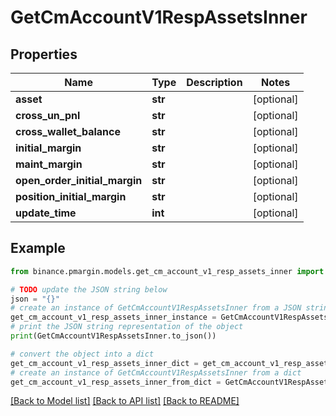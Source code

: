 # GetCmAccountV1RespAssetsInner


## Properties

Name | Type | Description | Notes
------------ | ------------- | ------------- | -------------
**asset** | **str** |  | [optional] 
**cross_un_pnl** | **str** |  | [optional] 
**cross_wallet_balance** | **str** |  | [optional] 
**initial_margin** | **str** |  | [optional] 
**maint_margin** | **str** |  | [optional] 
**open_order_initial_margin** | **str** |  | [optional] 
**position_initial_margin** | **str** |  | [optional] 
**update_time** | **int** |  | [optional] 

## Example

```python
from binance.pmargin.models.get_cm_account_v1_resp_assets_inner import GetCmAccountV1RespAssetsInner

# TODO update the JSON string below
json = "{}"
# create an instance of GetCmAccountV1RespAssetsInner from a JSON string
get_cm_account_v1_resp_assets_inner_instance = GetCmAccountV1RespAssetsInner.from_json(json)
# print the JSON string representation of the object
print(GetCmAccountV1RespAssetsInner.to_json())

# convert the object into a dict
get_cm_account_v1_resp_assets_inner_dict = get_cm_account_v1_resp_assets_inner_instance.to_dict()
# create an instance of GetCmAccountV1RespAssetsInner from a dict
get_cm_account_v1_resp_assets_inner_from_dict = GetCmAccountV1RespAssetsInner.from_dict(get_cm_account_v1_resp_assets_inner_dict)
```
[[Back to Model list]](../README.md#documentation-for-models) [[Back to API list]](../README.md#documentation-for-api-endpoints) [[Back to README]](../README.md)


